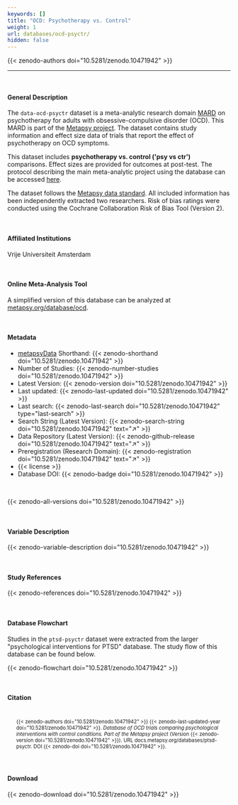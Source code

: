 ```yaml
---
keywords: []
title: "OCD: Psychotherapy vs. Control"
weight: 1
url: databases/ocd-psyctr/
hidden: false
---
```

{{< zenodo-authors doi="10.5281/zenodo.10471942" >}}

***

<br>

#### General Description

The `data-ocd-psyctr` dataset is a meta-analytic research domain [MARD](https://docs.metapsy.org/uploads/ebmental-2022-300509.pdf) on psychotherapy for adults with obsessive-compulsive disorder (OCD). This MARD is part of the  [Metapsy project](https://www.metapsy.org/). The dataset contains study information and effect size data of trials that report the effect of psychotherapy on OCD symptoms. 

This dataset includes **psychotherapy vs. control ('psy vs ctr')** comparisons. Effect sizes are provided for outcomes at post-test. The protocol describing the main meta-analytic project using the database can be accessed [here](https://archive.org/details/osf-registrations-n3rxf-v1).

The dataset follows the [Metapsy data standard](https://docs.metapsy.org/data-preparation/format/). All included information has been independently extracted two researchers. Risk of bias ratings were conducted using the Cochrane Collaboration Risk of Bias Tool (Version 2).


<br>

#### Affiliated Institutions

Vrije Universiteit Amsterdam

<br>

#### Online Meta-Analysis Tool

A simplified version of this database can be analyzed at [metapsy.org/database/ocd](https://www.metapsy.org/database/ocd).

<br>

#### Metadata

* <a href="https://data.metapsy.org" target="_blank">metapsyData</a> Shorthand: {{< zenodo-shorthand doi="10.5281/zenodo.10471942" >}}
* Number of Studies: {{< zenodo-number-studies doi="10.5281/zenodo.10471942" >}}
* Latest Version: {{< zenodo-version doi="10.5281/zenodo.10471942" >}}
* Last updated: {{< zenodo-last-updated doi="10.5281/zenodo.10471942" >}}
* Last search: {{< zenodo-last-search doi="10.5281/zenodo.10471942" type="last-search" >}}
* Search String (Latest Version): {{< zenodo-search-string doi="10.5281/zenodo.10471942" text="↗" >}}
* Data Repository (Latest Version): {{< zenodo-github-release doi="10.5281/zenodo.10471942" text="↗" >}}
* Preregistration (Research Domain): {{< zenodo-registration doi="10.5281/zenodo.10471942" text="↗" >}}
* {{< license >}}
* Database DOI: {{< zenodo-badge doi="10.5281/zenodo.10471942" >}}

<br>

{{< zenodo-all-versions doi="10.5281/zenodo.10471942" >}}

<br>

#### Variable Description

{{< zenodo-variable-description doi="10.5281/zenodo.10471942" >}}

<br>

#### Study References

{{< zenodo-references doi="10.5281/zenodo.10471942" >}}

<br>

#### Database Flowchart

Studies in the `ptsd-psyctr` dataset were extracted from the larger "psychological interventions for PTSD" database. The study flow of this database can be found below.

{{< zenodo-flowchart doi="10.5281/zenodo.10471942" >}}


<br>

#### Citation

<div class="citation" style='background-color: var(--body-color); padding: 20px 20px 20px 20px; font-size: 80%; -webkit-filter: grayscale(100%); filter: grayscale(100%);'>
{{< zenodo-authors doi="10.5281/zenodo.10471942" >}}
{{< zenodo-last-updated-year doi="10.5281/zenodo.10471942" >}}.
<i>Database of OCD trials comparing psychological interventions with control conditions. Part of the Metapsy project </i>
(Version {{< zenodo-version doi="10.5281/zenodo.10471942" >}}).
URL docs.metapsy.org/databases/ptsd-psyctr.
DOI {{< zenodo-doi doi="10.5281/zenodo.10471942" >}}.
</div>

<br>

#### Download

{{< zenodo-download doi="10.5281/zenodo.10471942" >}}

<br></br>